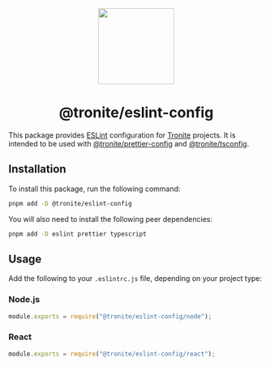 <div align="center">
  <a href="https://tronite.com" target="_blank"><img src="https://tronite.com/images/logo.png" width="150" /></a>
  <h1>@tronite/eslint-config</h1>
</div>

This package provides [ESLint](https://eslint.org) configuration for [Tronite](https://tronite.com) projects. It is intended to be used with [@tronite/prettier-config](https://github.com/tronite/prettier-config) and [@tronite/tsconfig](https://github.com/tronite/tsconfig).

## Installation

To install this package, run the following command:

```sh
pnpm add -D @tronite/eslint-config
```

You will also need to install the following peer dependencies:

```sh
pnpm add -D eslint prettier typescript
```

## Usage

Add the following to your `.eslintrc.js` file, depending on your project type:

### Node.js

```js
module.exports = require("@tronite/eslint-config/node");
```

### React

```js
module.exports = require("@tronite/eslint-config/react");
```
